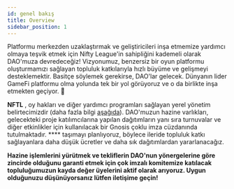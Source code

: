 ```yaml
---
id: genel bakış
title: Overview
sidebar_position: 1
---
```


Platformu merkezden uzaklaştırmak ve geliştiricileri inşa etmemize yardımcı olmaya teşvik etmek için Nifty League'in sahipliğini kademeli olarak DAO'muza devredeceğiz! Vizyonumuz, benzersiz bir oyun platformu oluşturmamızı sağlayan topluluk katkılarıyla hızlı büyüme ve gelişmeyi desteklemektir. Basitçe söylemek gerekirse, DAO'lar gelecek. Dünyanın lider GameFi platformu olma yolunda tek bir yol görüyoruz ve o da birlikte inşa etmekten geçiyor. 💜

**NFTL** , oy hakları ve diğer yardımcı programları sağlayan yerel yönetim belirtecimizdir (daha fazla bilgi [aşağıda](https://nifty-league.com/about#nftl)). DAO'muzun hazine varlıkları, gelecekteki proje katılımcılarına yapılan dağıtımların yanı sıra turnuvalar ve diğer etkinlikler için kullanılacak bir Gnosis çoklu imza cüzdanında tutulmaktadır. **** taşımayı planlıyoruz, böylece ileride topluluk katkı sağlayanlara daha düşük ücretler ve daha sık dağıtımlardan yararlanacağız.

**Hazine işlemlerini yürütmek ve tekliflerin DAO'nun yönergelerine göre zincirde olduğunu garanti etmek için çok imzalı komitemize katılacak topluluğumuzun kayda değer üyelerini aktif olarak arıyoruz. Uygun olduğunuzu düşünüyorsanız lütfen iletişime geçin!**
